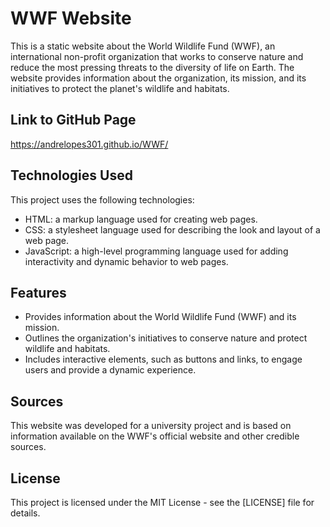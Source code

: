 # WWF Website

This is a static website about the World Wildlife Fund (WWF), an international non-profit organization that works to conserve nature and reduce the most pressing threats to the diversity of life on Earth. The website provides information about the organization, its mission, and its initiatives to protect the planet's wildlife and habitats.

## Link to GitHub Page

https://andrelopes301.github.io/WWF/

## Technologies Used

This project uses the following technologies:

-   HTML: a markup language used for creating web pages.
-   CSS: a stylesheet language used for describing the look and layout of a web page.
-   JavaScript: a high-level programming language used for adding interactivity and dynamic behavior to web pages.

## Features

-   Provides information about the World Wildlife Fund (WWF) and its mission.
-   Outlines the organization's initiatives to conserve nature and protect wildlife and habitats.
-   Includes interactive elements, such as buttons and links, to engage users and provide a dynamic experience.

## Sources

This website was developed for a university project and is based on information available on the WWF's official website and other credible sources.

## License

This project is licensed under the MIT License - see the [LICENSE] file for details.


